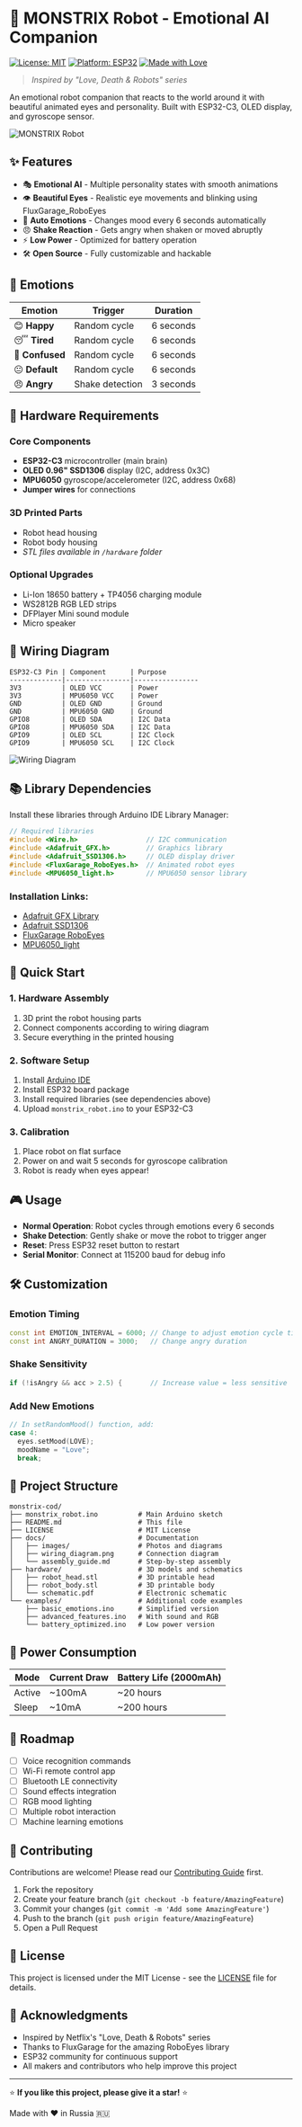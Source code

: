 # 🤖 MONSTRIX Robot - Emotional AI Companion

[![License: MIT](https://img.shields.io/badge/License-MIT-yellow.svg)](https://opensource.org/licenses/MIT)
[![Platform: ESP32](https://img.shields.io/badge/Platform-ESP32-blue.svg)](https://www.espressif.com/en/products/socs/esp32)
[![Made with Love](https://img.shields.io/badge/Made%20with-❤️-red.svg)]()

> *Inspired by "Love, Death & Robots" series*

An emotional robot companion that reacts to the world around it with beautiful animated eyes and personality. Built with ESP32-C3, OLED display, and gyroscope sensor.

![MONSTRIX Robot](docs/images/robot_preview.jpg)

## ✨ Features

- 🎭 **Emotional AI** - Multiple personality states with smooth animations
- 👁️ **Beautiful Eyes** - Realistic eye movements and blinking using FluxGarage_RoboEyes
- 🔄 **Auto Emotions** - Changes mood every 6 seconds automatically
- 😠 **Shake Reaction** - Gets angry when shaken or moved abruptly
- ⚡ **Low Power** - Optimized for battery operation
- 🛠️ **Open Source** - Fully customizable and hackable

## 🎯 Emotions

| Emotion | Trigger | Duration |
|---------|---------|----------|
| 😊 **Happy** | Random cycle | 6 seconds |
| 😴 **Tired** | Random cycle | 6 seconds |
| 🤔 **Confused** | Random cycle | 6 seconds |
| 😐 **Default** | Random cycle | 6 seconds |
| 😠 **Angry** | Shake detection | 3 seconds |

## 🔧 Hardware Requirements

### Core Components
- **ESP32-C3** microcontroller (main brain)
- **OLED 0.96" SSD1306** display (I2C, address 0x3C)
- **MPU6050** gyroscope/accelerometer (I2C, address 0x68)
- **Jumper wires** for connections

### 3D Printed Parts
- Robot head housing
- Robot body housing
- *STL files available in `/hardware` folder*

### Optional Upgrades
- Li-Ion 18650 battery + TP4056 charging module
- WS2812B RGB LED strips
- DFPlayer Mini sound module
- Micro speaker

## 📐 Wiring Diagram

```
ESP32-C3 Pin | Component      | Purpose
-------------|----------------|----------------
3V3          | OLED VCC       | Power
3V3          | MPU6050 VCC    | Power  
GND          | OLED GND       | Ground
GND          | MPU6050 GND    | Ground
GPIO8        | OLED SDA       | I2C Data
GPIO8        | MPU6050 SDA    | I2C Data
GPIO9        | OLED SCL       | I2C Clock
GPIO9        | MPU6050 SCL    | I2C Clock
```

![Wiring Diagram](docs/wiring_diagram.png)

## 📚 Library Dependencies

Install these libraries through Arduino IDE Library Manager:

```cpp
// Required libraries
#include <Wire.h>                 // I2C communication
#include <Adafruit_GFX.h>         // Graphics library
#include <Adafruit_SSD1306.h>     // OLED display driver
#include <FluxGarage_RoboEyes.h>  // Animated robot eyes
#include <MPU6050_light.h>        // MPU6050 sensor library
```

### Installation Links:
- [Adafruit GFX Library](https://github.com/adafruit/Adafruit-GFX-Library)
- [Adafruit SSD1306](https://github.com/adafruit/Adafruit_SSD1306)
- [FluxGarage RoboEyes](https://github.com/FluxGarage/FluxGarage_RoboEyes)
- [MPU6050_light](https://github.com/rfetick/MPU6050_light)

## 🚀 Quick Start

### 1. Hardware Assembly
1. 3D print the robot housing parts
2. Connect components according to wiring diagram
3. Secure everything in the printed housing

### 2. Software Setup
1. Install [Arduino IDE](https://www.arduino.cc/en/software)
2. Install ESP32 board package
3. Install required libraries (see dependencies above)
4. Upload `monstrix_robot.ino` to your ESP32-C3

### 3. Calibration
1. Place robot on flat surface
2. Power on and wait 5 seconds for gyroscope calibration
3. Robot is ready when eyes appear!

## 🎮 Usage

- **Normal Operation**: Robot cycles through emotions every 6 seconds
- **Shake Detection**: Gently shake or move the robot to trigger anger
- **Reset**: Press ESP32 reset button to restart
- **Serial Monitor**: Connect at 115200 baud for debug info

## 🛠️ Customization

### Emotion Timing
```cpp
const int EMOTION_INTERVAL = 6000; // Change to adjust emotion cycle time
const int ANGRY_DURATION = 3000;   // Change angry duration
```

### Shake Sensitivity
```cpp
if (!isAngry && acc > 2.5) {       // Increase value = less sensitive
```

### Add New Emotions
```cpp
// In setRandomMood() function, add:
case 4: 
  eyes.setMood(LOVE); 
  moodName = "Love";
  break;
```

## 📁 Project Structure

```
monstrix-cod/
├── monstrix_robot.ino          # Main Arduino sketch
├── README.md                   # This file
├── LICENSE                     # MIT License
├── docs/                       # Documentation
│   ├── images/                 # Photos and diagrams
│   ├── wiring_diagram.png      # Connection diagram
│   └── assembly_guide.md       # Step-by-step assembly
├── hardware/                   # 3D models and schematics
│   ├── robot_head.stl          # 3D printable head
│   ├── robot_body.stl          # 3D printable body
│   └── schematic.pdf           # Electronic schematic
└── examples/                   # Additional code examples
    ├── basic_emotions.ino      # Simplified version
    ├── advanced_features.ino   # With sound and RGB
    └── battery_optimized.ino   # Low power version
```

## 🔋 Power Consumption

| Mode | Current Draw | Battery Life (2000mAh) |
|------|-------------|------------------------|
| Active | ~100mA | ~20 hours |
| Sleep | ~10mA | ~200 hours |

## 🎯 Roadmap

- [ ] Voice recognition commands
- [ ] Wi-Fi remote control app
- [ ] Bluetooth LE connectivity  
- [ ] Sound effects integration
- [ ] RGB mood lighting
- [ ] Multiple robot interaction
- [ ] Machine learning emotions

## 🤝 Contributing

Contributions are welcome! Please read our [Contributing Guide](CONTRIBUTING.md) first.

1. Fork the repository
2. Create your feature branch (`git checkout -b feature/AmazingFeature`)
3. Commit your changes (`git commit -m 'Add some AmazingFeature'`)
4. Push to the branch (`git push origin feature/AmazingFeature`)
5. Open a Pull Request

## 📝 License

This project is licensed under the MIT License - see the [LICENSE](LICENSE) file for details.


## 🙏 Acknowledgments

- Inspired by Netflix's "Love, Death & Robots" series
- Thanks to FluxGarage for the amazing RoboEyes library
- ESP32 community for continuous support
- All makers and contributors who help improve this project

---

⭐ **If you like this project, please give it a star!** ⭐

Made with ❤️ in Russia 🇷🇺
